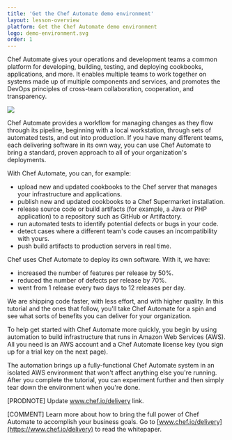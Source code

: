 ```yaml
---
title: 'Get the Chef Automate demo environment'
layout: lesson-overview
platform: Get the Chef Automate demo environment
logo: demo-environment.svg
order: 1
---
```

Chef Automate gives your operations and development teams a common platform for developing, building, testing, and deploying cookbooks, applications, and more. It enables multiple teams to work together on systems made up of multiple components and services, and promotes the DevOps principles of cross-team collaboration, cooperation, and transparency.

![](automate/automate-architecture.png)

Chef Automate provides a workflow for managing changes as they flow through its pipeline, beginning with a local workstation, through sets of automated tests, and out into production. If you have many different teams, each delivering software in its own way, you can use Chef Automate to bring a standard, proven approach to all of your organization's deployments.

With Chef Automate, you can, for example:

* upload new and updated cookbooks to the Chef server that manages your infrastructure and applications.
* publish new and updated cookbooks to a Chef Supermarket installation.
* release source code or build artifacts (for example, a Java or PHP application) to a repository such as GitHub or Artifactory.
* run automated tests to identify potential defects or bugs in your code.
* detect cases where a different team's code causes an incompatibility with yours.
* push build artifacts to production servers in real time.

Chef uses Chef Automate to deploy its own software. With it, we have:

* increased the number of features per release by 50%.
* reduced the number of defects per release by 70%.
* went from 1 release every two days to 12 releases per day.

We are shipping code faster, with less effort, and with higher quality. In this tutorial and the ones that follow, you'll take Chef Automate for a spin and see what sorts of benefits you can deliver for your organization.

To help get started with Chef Automate more quickly, you begin by using automation to build infrastructure that runs in Amazon Web Services (AWS). All you need is an AWS account and a Chef Automate license key (you sign up for a trial key on the next page).

The automation brings up a fully-functional Chef Automate system in an isolated AWS environment that won't affect anything else you're running. After you complete the tutorial, you can experiment further and then simply tear down the environment when you're done.

[PRODNOTE] Update www.chef.io/delivery link.

[COMMENT] Learn more about how to bring the full power of Chef Automate to accomplish your business goals. Go to [www.chef.io/delivery](https://www.chef.io/delivery) to read the whitepaper.
